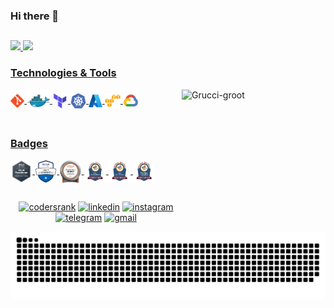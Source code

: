 ### Hi there 👋

  ##

 <div>
  <a href="https://github.com/Grucci">
  <img height="150em" src="https://github-readme-stats.vercel.app/api?username=Grucci&show_icons=true&theme=yeblu&include_all_commits=true&count_private=true"/>
  <img height="150em" src="https://github-readme-stats.vercel.app/api/top-langs/?username=Grucci&layout=compact&theme=yeblu"/>
</div>

### Technologies & Tools

<div style="display: inline_block">
  <img align="center" alt="git" width="4.4%" src="https://raw.githubusercontent.com/devicons/devicon/master/icons/git/git-original.svg">
  <img align="center" alt="docker" width="7.3%" src="https://raw.githubusercontent.com/devicons/devicon/master/icons/docker/docker-original.svg">
  <img align="center" alt="terraform" width="5%" src="https://raw.githubusercontent.com/devicons/devicon/master/icons/terraform/terraform-original.svg">
  <img align="center" alt="kubernetes" width="5%" src="https://raw.githubusercontent.com/devicons/devicon/master/icons/kubernetes/kubernetes-plain.svg">
  <img align="center" alt="azure" width="4.3%" src="https://raw.githubusercontent.com/devicons/devicon/master/icons/azure/azure-original.svg">
  <img align="center" alt="aws" width="5%" src="https://raw.githubusercontent.com/devicons/devicon/master/icons/amazonwebservices/amazonwebservices-original.svg">
  <img align="center" alt="gcp" width="5%" src="https://raw.githubusercontent.com/devicons/devicon/master/icons/googlecloud/googlecloud-original.svg">
  <img align="right" alt="Grucci-groot" height="200" width="230" src="https://64.media.tumblr.com/96901d1ecb19b4323a4881fff2a003e1/tumblr_oomnbyD4AT1sejmmmo1_400.gifv">
</div>

<br/>

### Badges

<div style="display: inline_block">
  <img align="center" alt="aws-practitioner" width="7%" src="./badge/aws-practitioner-badge.png">
  <img align="center" alt="azure-fundamentals" width="7%" src="./badge/azure-fundamentals-600x600.png">
  <img align="center" alt="oci-fundamentals" width="7%" src="./badge/Oracle_Cloud_Infrastructure.jpg">
  <img align="center" alt="sre-fundamentals" width="7%" src="./badge/DevOps_SREFoundation.jpg">
  <img align="center" alt="sre-practitioner" width="7%" src="./badge/SREPractitioner.jpg">
  <img align="center" alt="devops-leader" width="7%" src="./badge/DevOpsLeader.jpg">

</div>

  ##

<div align = "center">

  [![codersrank](https://img.shields.io/badge/CodersRank-35A29F?style=for-the-badge&logo=codersrank&logoColor=white)](https://profile.codersrank.io/user/grucci/)
  [![linkedin](https://img.shields.io/badge/LinkedIn-1D5D9B?style=for-the-badge&logo=linkedin&logoColor=white)](https://www.linkedin.com/in/felipe-grucci-libona/)
  [![instagram](https://img.shields.io/badge/-Instagram-%23E4405F?style=for-the-badge&logo=instagram&logoColor=white)](https://www.instagram.com/felipegrucci/)
  [![telegram](https://img.shields.io/badge/Telegram-2CA5E0?style=for-the-badge&logo=telegram&logoColor=white)](https://t.me/grucci)
  [![gmail](https://img.shields.io/badge/-Gmail-%23333?style=for-the-badge&logo=gmail&logoColor=white)](mailto:felipe.grucci@gmail.com)

</div>

![Snake animation](https://raw.githubusercontent.com/Platane/snk/output/github-contribution-grid-snake.svg)
  
<!-- 
<img align="center" alt="Grucci-VSCode" width="7%" src="https://raw.githubusercontent.com/devicons/devicon/master/icons/vscode/vscode-original.svg">  
  
![Snake animation](https://github.com/Grucci/grucci/blob/output/github-contribution-grid-snake.svg)
--!>
